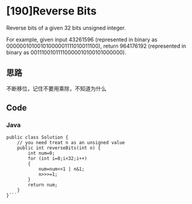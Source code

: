 # [190]Reverse Bits

Reverse bits of a given 32 bits unsigned integer.

For example, given input 43261596 (represented in binary as 00000010100101000001111010011100), return 964176192 (represented in binary as 00111001011110000010100101000000).

## 思路
不断移位，记住不要用乘除，不知道为什么


## Code


### Java

```
public class Solution {
    // you need treat n as an unsigned value
    public int reverseBits(int n) {
        int num=0;
        for (int i=0;i<32;i++)
        {
            num=num<<1 | n&1;
            n>>>=1;
        }
        return num;
    }
}```